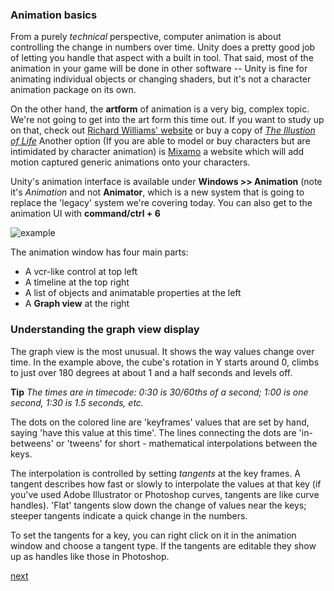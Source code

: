### Animation basics


From a purely *technical* perspective, computer animation is about controlling the change in numbers over time.  Unity does a pretty good job of letting you handle that aspect with a built in tool. That said, most of the animation in your game will be done in other software -- Unity is fine for animating individual objects or changing shaders, but it's not a character animation package on its own. 

On the other hand, the **artform** of animation is a very big, complex topic. We're not going to get into the art form this time out. If you want to study up on that, check out [Richard Williams' website](http://www.theanimatorssurvivalkit.com/index.html)  or buy a copy of [*The Illustion of Life*](http://www.barnesandnoble.com/w/illusion-of-life-frank-thomas/1102678914?ean=9780786860708) Another option (If you are able to model or buy characters but are intimidated by character animation) is  [Mixamo](http://www.mixamo.com/) a website which will add motion captured generic animations onto your characters.

Unity's animation interface is available under **Windows >> Animation** (note it's *Animation* and not **Animator**, which is a new system that is going to replace the 'legacy' system we're covering today.  You can also get to the animation UI with **command/ctrl + 6**

![example](http://media.moddb.com/images/articles/1/52/51573/auto/Learning20the20Interface-36.jpg)

The animation window has four main parts:

* A vcr-like control at top left
* A timeline at the top right
* A list of objects and animatable properties at the left
* A **Graph view** at the right

### Understanding the graph view display
The graph view is the most unusual. It shows the way values change over time. In the example above, the cube's rotation in Y starts around 0, climbs to just over 180 degrees at about 1 and a half seconds and levels off.

**Tip** _The times are in timecode:  0:30 is 30/60ths of a second; 1:00 is one second, 1:30 is 1.5 seconds, etc._
 
The dots on the colored line are 'keyframes' values that are set by hand, saying 'have this value at this time'.  The lines connecting the dots are 'in-betweens' or 'tweens' for short - mathematical interpolations between the keys.

The interpolation is controlled by setting *tangents* at the key frames. A tangent describes how fast or slowly to interpolate the values at that key (if you've used Adobe Illustrator or Photoshop curves, tangents are like curve handles).
  'Flat' tangents slow down the change of values near the keys; steeper tangents indicate a quick change in the numbers.  

To set the tangents for a key, you can right click on it in the animation window and choose a tangent type. If the tangents are editable they show up as handles like those in Photoshop.

[next](2-11-creating-an-animation.md.md)


 